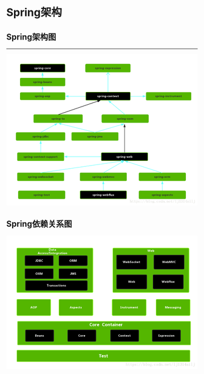 # Spring架构
## Spring架构图
-------
![spring5模块依赖图](./images/spring5依赖图.png 'spring模块依赖图')
##  Spring依赖关系图
![spring架构图](./images/spring5架构图.png 'spring架构图')